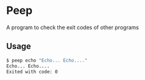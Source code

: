 # Peep

A program to check the exit codes of other programs

## Usage

```bash
$ peep echo "Echo... Echo...."
Echo... Echo....
Exited with code: 0
```

